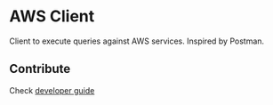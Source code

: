 # AWS Client

Client to execute queries against AWS services. Inspired by Postman.

## Contribute

Check [developer guide](./CONTRIBUTING.md)
